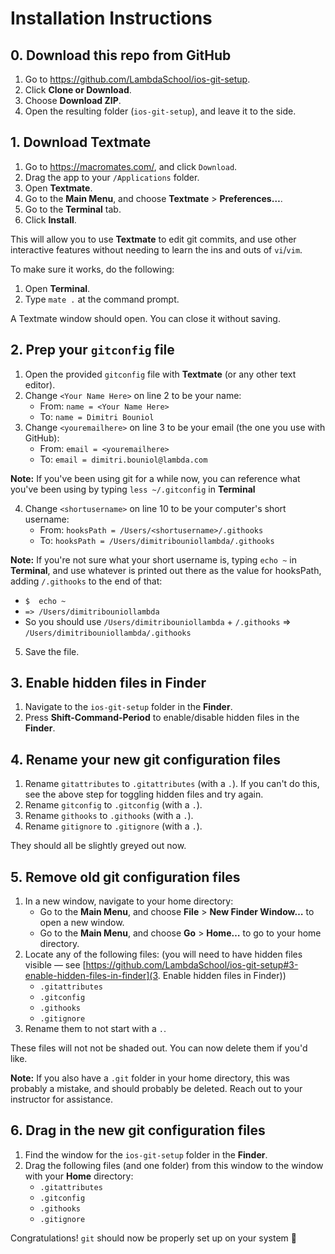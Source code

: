 # Installation Instructions

## 0. Download this repo from GitHub

1. Go to https://github.com/LambdaSchool/ios-git-setup.
2. Click **Clone or Download**.
3. Choose **Download ZIP**.
4. Open the resulting folder (`ios-git-setup`), and leave it to the side.

## 1. Download Textmate

1. Go to https://macromates.com/, and click `Download`.
2. Drag the app to your `/Applications` folder.
3. Open **Textmate**.
4. Go to the **Main Menu**, and choose **Textmate** > **Preferences…**.
5. Go to the **Terminal** tab.
6. Click **Install**.

This will allow you to use **Textmate** to edit git commits, and use other interactive features without needing to learn the ins and outs of `vi`/`vim`.

To make sure it works, do the following:
1. Open **Terminal**.
2. Type `mate .` at the command prompt.

A Textmate window should open. You can close it without saving.

## 2. Prep your `gitconfig` file

1. Open the provided `gitconfig` file with **Textmate** (or any other text editor).
2. Change `<Your Name Here>` on line 2 to be your name:
    - From: 	`name = <Your Name Here>`
    - To:	`name = Dimitri Bouniol`
3. Change `<youremailhere>` on line 3 to be your email (the one you use with GitHub):
    - From: 	`email = <youremailhere>`
    - To:	`email = dimitri.bouniol@lambda.com`
    
**Note:** If you've been using git for a while now, you can reference what you've been using by typing `less ~/.gitconfig` in **Terminal**

4. Change `<shortusername>` on line 10 to be your computer's short username:
    - From: 	`hooksPath = /Users/<shortusername>/.githooks`
    - To:	`hooksPath = /Users/dimitribouniollambda/.githooks`
    
**Note:** If you're not sure what your short username is, typing `echo ~` in **Terminal**, and use whatever is printed out there as the value for hooksPath, adding `/.githooks` to the end of that:

- `$  echo ~`
- `=> /Users/dimitribouniollambda`
- So you should use `/Users/dimitribouniollambda` + `/.githooks` => `/Users/dimitribouniollambda/.githooks`
    
5. Save the file.

## 3. Enable hidden files in Finder

1. Navigate to the `ios-git-setup` folder in the **Finder**.
2. Press **Shift-Command-Period** to enable/disable hidden files in the **Finder**.

## 4. Rename your new git configuration files

1. Rename `gitattributes` to `.gitattributes` (with a `.`). If you can't do this, see the above step for toggling hidden files and try again.
2. Rename `gitconfig` to `.gitconfig` (with a `.`).
3. Rename `githooks` to `.githooks` (with a `.`).
4. Rename `gitignore` to `.gitignore` (with a `.`).

They should all be slightly greyed out now.

## 5. Remove old git configuration files

1. In a new window, navigate to your home directory:
    - Go to the **Main Menu**, and choose **File** > **New Finder Window…** to open a new window.
    - Go to the **Main Menu**, and choose **Go** > **Home…** to go to your home directory.
2. Locate any of the following files: (you will need to have hidden files visible — see [https://github.com/LambdaSchool/ios-git-setup#3-enable-hidden-files-in-finder](3. Enable hidden files in Finder))
    - `.gitattributes`
    - `.gitconfig`
    - `.githooks`
    - `.gitignore`
3. Rename them to not start with a `.`.

These files will not not be shaded out. You can now delete them if you'd like.

**Note:** If you also have a `.git` folder in your home directory, this was probably a mistake, and should probably be deleted. Reach out to your instructor for assistance.

## 6. Drag in the new git configuration files

1. Find the window for the `ios-git-setup` folder in the **Finder**.
2. Drag the following files (and one folder) from this window to the window with your **Home** directory:
    - `.gitattributes`
    - `.gitconfig`
    - `.githooks`
    - `.gitignore`

Congratulations! `git` should now be properly set up on your system 🎉